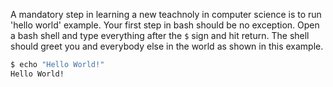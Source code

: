 A mandatory step in learning a new teachnoly in computer science is to
run 'hello world' example. Your first step in bash should be no exception.
Open a bash shell and type everything after the `$` sign and hit return.
The shell should greet you and everybody else in the world as shown in
this example.
<!-- console_output -->
```bash
$ echo "Hello World!"
Hello World!
```
